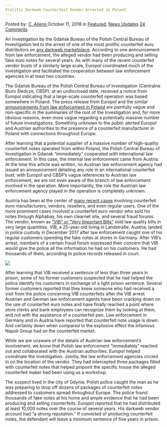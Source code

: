 ```yaml
---
Prolific Darkweb Counterfeit Vendor Arrested in Poland
---
```

<article class="post-listing post-26902 post type-post status-publish format-standard has-post-thumbnail hentry category-deepdot-news category-news-updates tag-arrested tag-counterfeit tag-darkweb tag-poland tag-prolific tag-vendor">
    <div class="post-inner">
    <p class="post-meta">
    <span>Posted by: <a href="https://www.deepdotweb.com/author/caliens/" title="">C. Aliens </a></span>
    <span>October 11, 2018</span>
    <span>in <a href="https://www.deepdotweb.com/category/deepdot-news/" rel="category tag">Featured</a>, <a href="https://www.deepdotweb.com/category/news-updates/" rel="category tag">News Updates</a></span>
    <span><a href="https://www.deepdotweb.com/2018/10/11/prolific-darkweb-counterfeit-vendor-arrested-in-poland/#comments">24 Comments</a></span>
    </p>
    <div class="clear"></div>
    <div class="entry">
    <p>An investigation by the Gdańsk Bureau of the Polish Central Bureau of Investigation led to the arrest of one of the most prolific counterfeit euro distributors on <a href="https://www.deepdotweb.com/tag/darknet/">any darkweb marketplace</a>. According to one announcement from law enforcement, the alleged vendor had been producing and selling fake euro notes for several years. As with many of the recent counterfeit vendor busts of a similarly large scale, Europol coordinated much of the investigation and facilitated the cooperation between law enforcement agencies in at least two countries.</p>
    <p>The Gdańsk Bureau of the Polish Central Bureau of Investigation (Centralne Biuro Śledcze, CBŚP), at an undisclosed date, received a notice from Europol indicating that a large-scale counterfeit operation was based somewhere in Poland. The press release from Europol and the similar <a href="http://www.policja.pl/pol/aktualnosci/164288,Falszowane-w-Polsce-euro-trafialo-do-wielu-krajow-Europy.html">announcements from law enforcement in Poland</a> are painfully vague and non-specific in the summaries of the root of the Investigation and, for more obvious reasons, even more vague regarding a potentially massive number of future investigations. Something unknown to the public alerted Europol and Austrian authorities to the presence of a counterfeit manufacturer in Poland with connections throughout Europe.</p>
    <p>After learning that a potential supplier of a massive number of high-quality counterfeit notes operated from within Poland, the Polish Central Bureau of Investigation in Gdansk “immediately” cooperated with international law enforcement. In this case, the internal law enforcement came from Austria. At the time this article was written, no Austrian law enforcement agency had issued an announcement detailing any role in an international counterfeit bust; with Europol and CBŚP’s vague references to Austrian law enforcement, we are not even aware of the branch of law enforcement involved in the operation. More importantly, the role the Austrian law enforcement agency played in the operation is completely unknown.</p>
    <p>Austria has been at the center of <a href="https://www.deepdotweb.com/2018/05/19/austrian-man-arrested-for-reselling-counterfeit-euros/">many recent cases</a> involving counterfeit euro manufacturers, vendors, resellers, and even regular users. One of the more prominent cases involved a counterfeit euro vendor who sold his notes through Alphabay, his own clearnet site, and several fraud forums. The vendor, known as <a href="https://www.deepdotweb.com/2017/12/18/alphabay-counterfeit-vendor-vib-busted-in-austria/">“VIB” or “Very Important Bills”</a> sold law quality bills in very large quantities. VIB, a 25-year-old living in Landstraße, Austria, landed in police custody in December 2017 after law enforcement caught one of his regular customers spending the fake notes at stores in Germany. After VIB’s arrest, members of a certain fraud forum expressed their concern that VIB would give the police all the information he had on his customers. He had thousands of them, according to police records released in court.</p>
    <p><img class="wp-image-26906" src="https://www.deepdotweb.com/wp-content/uploads/2018/10/word-image-3.jpeg" srcset="https://www.deepdotweb.com/wp-content/uploads/2018/10/word-image-3.jpeg 660w, https://www.deepdotweb.com/wp-content/uploads/2018/10/word-image-3-300x150.jpeg 300w" sizes="(max-width: 660px) 100vw, 660px" /></p>
    <p>After learning that VIB received a sentence of less than three years in prison, some of his former customers suspected that he had helped the police identify his customers in exchange of a light prison sentence. Several former customers reported that they knew someone who had received a visit from the police concerning VIB counterfeits after the VIB arrest. Austrian and German law enforcement agents have been cracking down on the use of counterfeit euro notes and have finally reached a point where store clerks and bank employees can recognize them by looking at them, and not with the assistance of a counterfeit pen. Law enforcement in Germany and in Austria have reported that counterfeit note usage is down. And certainly down when compared to the explosive effect the infamous Napoli Group had on the counterfeit market.</p>
    <p>While we are unaware of the details of Austrian law enforcement&#8217;s involvement, we know that Polish law enforcement “immediately” reached out and collaborated with the Austrian authorities. Europol helped coordinate the investigation. Jointly, the law enforcement agencies circled in on the location of the vendor. They had intercepted three packages filled with counterfeit notes that helped pinpoint the specific house the alleged counterfeit maker had been using as a workshop.</p>
    <p>The suspect lived in the city of Gdynia. Polish police caught the man as he was preparing to drop off dozens of packages of counterfeit notes addressed to customers spread throughout Europe. The police found thousands of fake notes at his home and ample evidence that he had been producing and selling counterfeits. Europol reported that he had distributed at least 10,000 notes over the course of several years. His darkweb vendor account had “a strong reputation.” If convicted of producing counterfeit notes, the defendant will leave a minimum sentence of five years in prison.</p>
    </div>
    <span style="display:none"><a href="https://www.deepdotweb.com/tag/arrested/" rel="tag">arrested</a> <a href="https://www.deepdotweb.com/tag/counterfeit/" rel="tag">counterfeit</a> <a href="https://www.deepdotweb.com/tag/darkweb/" rel="tag">darkweb</a> <a href="https://www.deepdotweb.com/tag/poland/" rel="tag">poland</a> <a href="https://www.deepdotweb.com/tag/prolific/" rel="tag">prolific</a> <a href="https://www.deepdotweb.com/tag/vendor/" rel="tag">vendor</a></span> <span style="display:none" class="updated">2018-10-11</span>
    <div style="display:none" class="vcard author" itemprop="author" itemscope itemtype="http://schema.org/Person"><strong class="fn" itemprop="name"><a href="https://www.deepdotweb.com/author/caliens/" title="Posts by C. Aliens" rel="author">C. Aliens</a></strong></div>
    </div>
</article>

